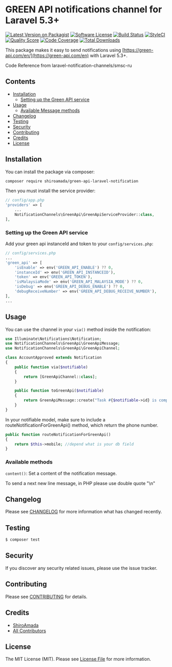 # GREEN API notifications channel for Laravel 5.3+


[![Latest Version on Packagist](https://img.shields.io/packagist/v/shiroamada/green-api.svg?style=flat-square)](https://packagist.org/packages/shiroamada/green-api-laravel-notification)
[![Software License](https://img.shields.io/badge/license-MIT-brightgreen.svg?style=flat-square)](LICENSE.md)
[![Build Status](https://img.shields.io/travis/shiroamada/green-api-laravel-notification/master.svg?style=flat-square)](https://travis-ci.org/shiroamada/gosms)
[![StyleCI](https://styleci.io/repos/108503043/shield)](https://styleci.io/repos/108503043)
[![Quality Score](https://img.shields.io/scrutinizer/g/laravel-notification-channels/smsc-ru.svg?style=flat-square)](https://scrutinizer-ci.com/g/laravel-notification-channels/green-api-laravel-notification)
[![Code Coverage](https://img.shields.io/scrutinizer/coverage/g/laravel-notification-channels/smsc-ru/master.svg?style=flat-square)](https://scrutinizer-ci.com/g/shiroamada/green-api-laravel-notification/?branch=main)
[![Total Downloads](https://img.shields.io/packagist/dt/shiroamada/green-api-laravel-notification.svg?style=flat-square)](https://packagist.org/packages/shiroamada/green-api-laravel-notification)

This package makes it easy to send notifications using [https://green-api.com/en/](https://green-api.com/en) with Laravel 5.3+.

Code Reference from laravel-notification-channels/smsc-ru

## Contents

- [Installation](#installation)
    - [Setting up the Green API service](#setting-up-the-green-api-service)
- [Usage](#usage)
    - [Available Message methods](#available-message-methods)
- [Changelog](#changelog)
- [Testing](#testing)
- [Security](#security)
- [Contributing](#contributing)
- [Credits](#credits)
- [License](#license)


## Installation

You can install the package via composer:

```bash
composer require shiroamada/green-api-laravel-notification
```

Then you must install the service provider:
```php
// config/app.php
'providers' => [
    ...
    NotificationChannels\GreenApi\GreenApiServiceProvider::class,
],
```

### Setting up the Green API service

Add your green api instanceId and token to your `config/services.php`:

```php
// config/services.php
...
'green_api' => [
    'isEnable' => env('GREEN_API_ENABLE') ?? 0,
    'instanceId' => env('GREEN_API_INSTANCEID'),
    'token' => env('GREEN_API_TOKEN'),
    'isMalaysiaMode' => env('GREEN_API_MALAYSIA_MODE') ?? 0,
    'isDebug' => env('GREEN_API_DEBUG_ENABLE') ?? 0,
    'debugReceiveNumber' => env('GREEN_API_DEBUG_RECEIVE_NUMBER'),
],
...
```

## Usage

You can use the channel in your `via()` method inside the notification:

```php
use Illuminate\Notifications\Notification;
use NotificationChannels\GreenApi\GreenApiMessage;
use NotificationChannels\GreenApi\GreenApiChannel;

class AccountApproved extends Notification
{
    public function via($notifiable)
    {
        return [GreenApiChannel::class];
    }

    public function toGreenApi($notifiable)
    {
        return GreenApiMessage::create("Task #{$notifiable->id} is complete!");
    }
}
```

In your notifiable model, make sure to include a routeNotificationForGreenApi() method, which return the phone number.

```php
public function routeNotificationForGreenApi()
{
    return $this->mobile; //depend what is your db field
}
```

### Available methods

`content()`: Set a content of the notification message.

To send a next new line message, in PHP please use double quote "\n"

## Changelog

Please see [CHANGELOG](CHANGELOG.md) for more information what has changed recently.

## Testing

``` bash
$ composer test
```

## Security

If you discover any security related issues, please use the issue tracker.

## Contributing

Please see [CONTRIBUTING](CONTRIBUTING.md) for details.

## Credits

- [ShiroAmada](https://github.com/shiroamada)
- [All Contributors](../../contributors)

## License

The MIT License (MIT). Please see [License File](LICENSE.md) for more information.
